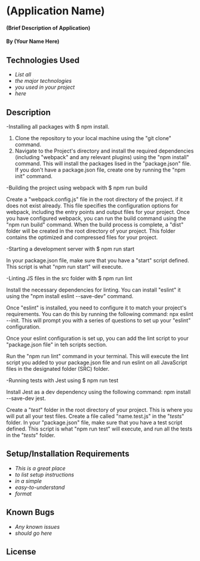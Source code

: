 # (Application Name)

#### (Brief Description of Application)

#### By (Your Name Here)

## Technologies Used

* _List all_
* _the major technologies_
* _you used in your project_
* _here_

## Description


-Installing all packages with $ npm install.
1. Clone the repository to your local machine using the "git clone" command.
2. Navigate to the Project's directory and install the required dependencies (including "webpack" and any relevant plugins) using the "npm install" command. This will install the packages lised in the "package.json" file. If you don't have a package.json file, create one by running the "npm init" command.

-Building the project using webpack with $ npm run build

Create a "webpack.config.js" file in the root directory of the project. if it does not exist already. This file specifies the configuration options for webpack, including the entry points and output files for your project. Once you have configured webpack, you can run the build command using the "npm run build" command. When the build process is complete, a "dist" folder will be created in the root directory of your project. This folder contains the optimized and compressed files for your project. 

-Starting a development server with $ npm run start

In your package.json file, make sure that you have a "start" script defined. This script is what "npm run start" will execute.

-Linting JS files in the src folder with $ npm run lint


Install the necessary dependencies for linting. You can install "eslint" it using the "npm install eslint --save-dev" command.

Once "eslint" is installed, you need to configure it to match your project's requirements. You can do this by running the following command: npx eslint --init. This will prompt you with a series of questions to set up your "eslint" configuration.

Once your eslint configuration is set up, you can add the lint script to your "package.json file" in teh scripts section.


Run the "npm run lint" command in your terminal. This will execute the lint script you added to your package.json file and run eslint on all JavaScript files in the designated folder (SRC) folder.


-Running tests with Jest using $ npm run test

Install Jest as a dev dependency using the following command: npm install --save-dev jest.

Create a "_test_" folder in the root directory of your project. This is where you will put all your test files. Create a file called "name.test.js" in the "_tests_" folder. In your "package.json" file, make sure that you have a test script defined. This script is what "npm run test" will execute, and run all the tests in the "_tests_" folder.


## Setup/Installation Requirements

* _This is a great place_
* _to list setup instructions_
* _in a simple_
* _easy-to-understand_
* _format_

## Known Bugs

* _Any known issues_
* _should go here_

## License